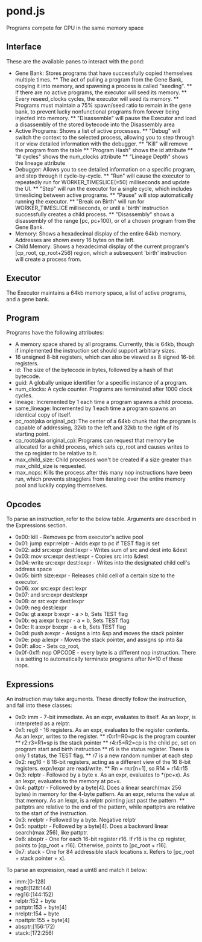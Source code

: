 # pond.js
Programs compete for CPU in the same memory space

## Interface
These are the available panes to interact with the pond:
* Gene Bank: Stores programs that have successfully copied themselves multiple times.
** The act of pulling a program from the Gene Bank, copying it into memory, and spawning a process is called "seeding".
** If there are no active programs, the executor will seed its memory.
** Every reseed_clocks cycles, the executor will seed its memory.
** Programs must maintain a 75% spawn/seed ratio to remain in the gene bank, to prevent lucky nonfunctional programs from forever being injected into memory.
** "Disassemble" will pause the Executor and load a disassembly of the stored bytecode into the Disassembly area
* Active Programs: Shows a list of active processes.
** "Debug" will switch the context to the selected process, allowing you to step through it or view detailed information with the debugger.
** "Kill" will remove the program from the table
** "Program Hash" shows the id attribute
** "# cycles" shows the num_clocks attribute
** "Lineage Depth" shows the lineage attribute
* Debugger: Allows you to see detailed information on a specific program, and step through it cycle-by-cycle.
** "Run" will cause the executor to repeatedly run for WORKER_TIMESLICE(=50) milliseconds and update the UI.
** "Step" will run the executor for a single cycle, which includes timeslicing between active programs.
** "Pause" will stop automatically running the executor.
** "Break on Birth" will run for WORKER_TIMESLICE milliseconds, or until a 'birth' instruction successfully creates a child process.
** "Disassembly" shows a disassembly of the range [pc, pc+100), or of a chosen program from the Gene Bank.
* Memory: Shows a hexadecimal display of the entire 64kb memory. Addresses are shown every 16 bytes on the left.
* Child Memory: Shows a hexadecimal display of the current program's [cp_root, cp_root+256) region, which a subsequent 'birth' instruction will create a process from.
## Executor

The Executor maintains a 64kb memory space, a list of active programs, and a gene bank.

## Program

Programs have the following attributes:
* A memory space shared by all programs. Currently, this is 64kb, though if implemented the instruction set should support arbitrary sizes.
* 16 unsigned 8-bit registers, which can also be viewed as 8 signed 16-bit registers.
* id: The size of the bytecode in bytes, followed by a hash of that bytecode.
* guid: A globally unique identifier for a specific instance of a program.
* num_clocks: A cycle counter. Programs are terminated after 1000 clock cycles.
* lineage: Incremented by 1 each time a program spawns a child process.
* same_lineage: Incremented by 1 each time a program spawns an identical copy of itself.
* pc_root(aka original_pc): The center of a 64kb chunk that the program is capable of addressing, 32kb to the left and 32kb to the right of its starting point.
* cp_root(aka original_cp): Programs can request that memory be allocated for a child process, which sets cp_root and causes writes to the cp register to be relative to it.
* max_child_size: Child processes won't be created if a size greater than max_child_size is requested.
* max_nops: Kills the process after this many nop instructions have been run, which prevents stragglers from iterating over the entire memory pool and luckily copying themselves.

## Opcodes

To parse an instruction, refer to the below table. Arguments are described in the Expressions section.

* 0x00: kill - Removes pc from executor's active pool
* 0x01: jump expr:relptr - Adds expr to pc if TEST flag is set
* 0x02: add src:expr dest:lexpr - Writes sum of src and dest into &dest
* 0x03: mov src:expr dest:lexpr - Copies src into &dest
* 0x04: write src:expr dest:lexpr - Writes into the designated child cell's address space
* 0x05: birth size:expr - Releases child cell of a certain size to the executor. 
* 0x06: xor src:expr dest:lexpr
* 0x07: and src:expr dest:lexpr
* 0x08: or src:expr dest:lexpr
* 0x09: neg dest:lexpr
* 0x0a: gt a:expr b:expr - a > b, Sets TEST flag
* 0x0b: eq a:expr b:expr - a = b, Sets TEST flag
* 0x0c: lt a:expr b:expr - a < b, Sets TEST flag
* 0x0d: push a:expr - Assigns a into &sp and moves the stack pointer
* 0x0e: pop a:lexpr - Moves the stack pointer, and assigns sp into &a
* 0x0f: alloc - Sets cp_root,
* 0x0f-0xff: nop OPCODE - every byte is a different nop instruction. There is a setting to automatically terminate programs after N=10 of these nops.

## Expressions
An instruction may take arguments. These directly follow the instruction, and fall into these classes:

* 0x0: imm - 7-bit immediate. As an expr, evaluates to itself. As an lexpr, is interpreted as a relptr.
* 0x1: reg8 - 16 registers. As an expr, evaluates to the register contents. As an lexpr, writes to the register.
** r0:r1=R0=pc is the program counter
** r2:r3=R1=sp is the stack pointer
** r4:r5=R2=cp is the child pc, set on program start and birth instruction
** r6 is the status register. There is only 1 status, the TEST flag.
** r7 is a new random number at each step
* 0x2: reg16 - 8 16-bit registers, acting as a different view of the 16 8-bit registers. expr/lexpr are read/write.
** Rn = rn:r[n+1], so R14 = r14:r15
* 0x3: relptr - Followed by a byte x. As an expr, evaluates to *(pc+x). As an lexpr, evaluates to the memory at pc+x.
* 0x4: pattptr - Followed by a byte[4]. Does a linear search(max 256 bytes) in memory for the 4-byte pattern. As an expr, returns the value at that memory. As an lexpr, is a relptr pointing just past the pattern.
** pattptrs are relative to the end of the pattern, while npattptrs are relative to the start of the instruction.
* 0x3: nrelptr - Followed by a byte. Negative relptr
* 0x5: npattptr - Followed by a byte[4]. Does a backward linear search(max 256), like pattptr.
* 0x6: absptr - One for each 16-bit register r16. If r16 is the cp register, points to [cp_root + r16]. Otherwise, points to [pc_root + r16].
* 0x7: stack - One for 84 addressible stack locations x. Refers to [pc_root + stack pointer + x].

To parse an expression, read a uint8 and match it below:
* imm:[0-128)
* reg8:[128:144)
* reg16:[144:152)
* relptr:152 + byte
* pattptr:153 + byte[4]
* nrelptr:154 + byte
* npattptr:155 + byte[4]
* absptr:[156:172)
* stack:[172:256)
